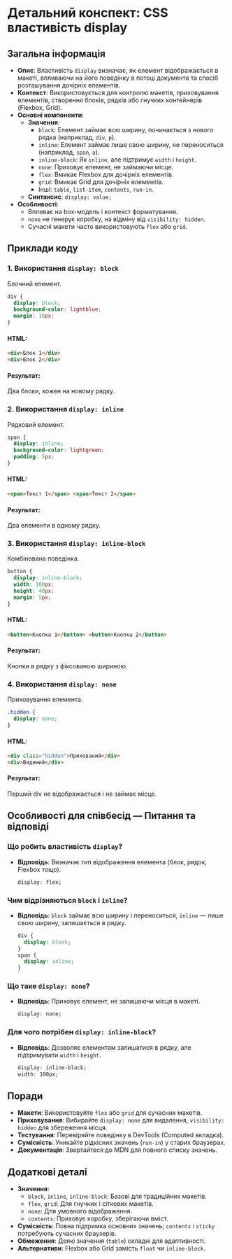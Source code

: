 # Детальний конспект: CSS властивість display

## Загальна інформація

- **Опис**: Властивість `display` визначає, як елемент відображається в макеті, впливаючи на його поведінку в потоці документа та спосіб розташування дочірніх елементів.
- **Контекст**: Використовується для контролю макетів, приховування елементів, створення блоків, рядків або гнучких контейнерів (Flexbox, Grid).
- **Основні компоненти**:
  - **Значення**:
    - `block`: Елемент займає всю ширину, починається з нового рядка (наприклад, `div`, `p`).
    - `inline`: Елемент займає лише свою ширину, не переноситься (наприклад, `span`, `a`).
    - `inline-block`: Як `inline`, але підтримує `width` і `height`.
    - `none`: Приховує елемент, не займаючи місце.
    - `flex`: Вмикає Flexbox для дочірніх елементів.
    - `grid`: Вмикає Grid для дочірніх елементів.
    - Інші: `table`, `list-item`, `contents`, `run-in`.
  - **Синтаксис**: `display: value;`
- **Особливості**:
  - Впливає на box-модель і контекст форматування.
  - `none` не генерує коробку, на відміну від `visibility: hidden`.
  - Сучасні макети часто використовують `flex` або `grid`.

## Приклади коду

### 1. Використання `display: block`

Блочний елемент.

```css
div {
  display: block;
  background-color: lightblue;
  margin: 10px;
}
```

#### HTML:

```html
<div>Блок 1</div>
<div>Блок 2</div>
```

#### Результат:

Два блоки, кожен на новому рядку.

### 2. Використання `display: inline`

Рядковий елемент.

```css
span {
  display: inline;
  background-color: lightgreen;
  padding: 5px;
}
```

#### HTML:

```html
<span>Текст 1</span> <span>Текст 2</span>
```

#### Результат:

Два елементи в одному рядку.

### 3. Використання `display: inline-block`

Комбінована поведінка.

```css
button {
  display: inline-block;
  width: 100px;
  height: 40px;
  margin: 5px;
}
```

#### HTML:

```html
<button>Кнопка 1</button> <button>Кнопка 2</button>
```

#### Результат:

Кнопки в рядку з фіксованою шириною.

### 4. Використання `display: none`

Приховування елемента.

```css
.hidden {
  display: none;
}
```

#### HTML:

```html
<div class="hidden">Прихований</div>
<div>Видимий</div>
```

#### Результат:

Перший div не відображається і не займає місце.

## Особливості для співбесід — Питання та відповіді

### Що робить властивість `display`?

- **Відповідь**: Визначає тип відображення елемента (блок, рядок, Flexbox тощо).
  ```css
  display: flex;
  ```

### Чим відрізняються `block` і `inline`?

- **Відповідь**: `block` займає всю ширину і переноситься, `inline` — лише свою ширину, залишається в рядку.
  ```css
  div {
    display: block;
  }
  span {
    display: inline;
  }
  ```

### Що таке `display: none`?

- **Відповідь**: Приховує елемент, не залишаючи місця в макеті.
  ```css
  display: none;
  ```

### Для чого потрібен `display: inline-block`?

- **Відповідь**: Дозволяє елементам залишатися в рядку, але підтримувати `width` і `height`.
  ```css
  display: inline-block;
  width: 100px;
  ```

## Поради

- **Макети**: Використовуйте `flex` або `grid` для сучасних макетів.
- **Приховування**: Вибирайте `display: none` для видалення, `visibility: hidden` для збереження місця.
- **Тестування**: Перевіряйте поведінку в DevTools (Computed вкладка).
- **Сумісність**: Уникайте рідкісних значень (`run-in`) у старих браузерах.
- **Документація**: Звертайтеся до MDN для повного списку значень.

## Додаткові деталі

- **Значення**:
  - `block`, `inline`, `inline-block`: Базові для традиційних макетів.
  - `flex`, `grid`: Для гнучких і сіткових макетів.
  - `none`: Для умовного відображення.
  - `contents`: Приховує коробку, зберігаючи вміст.
- **Сумісність**: Повна підтримка основних значень; `contents` і `sticky` потребують сучасних браузерів.
- **Обмеження**: Деякі значення (`table`) складні для адаптивності.
- **Альтернативи**: Flexbox або Grid замість `float` чи `inline-block`.
